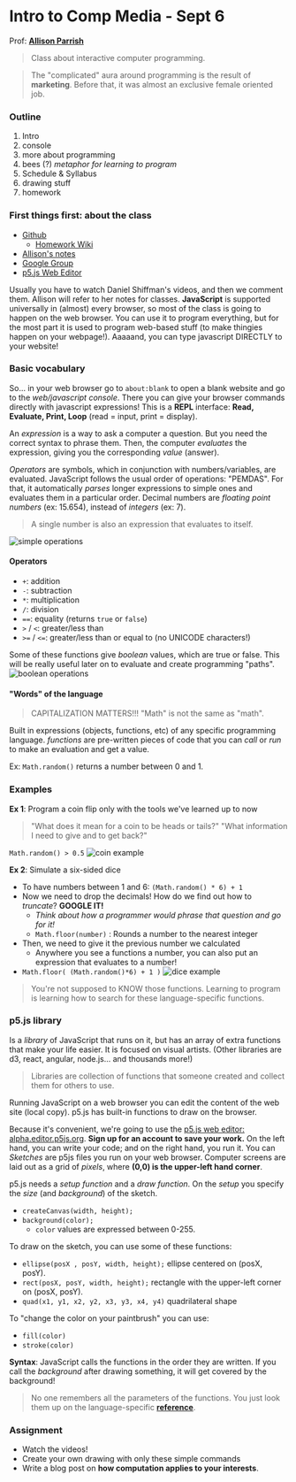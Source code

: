 # Intro to Comp Media - Sept 6

Prof: **[Allison Parrish](http://www.decontextualize.com/)**

> Class about interactive computer programming.

> The "complicated" aura around programming is the result of **marketing**. Before that, it was almost an exclusive female oriented job.


### Outline
1. Intro
2. console
3. more about programming
4. bees (?) *metaphor for learning to program*
5. Schedule & Syllabus
6. drawing stuff
7. homework


### First things first: about the class
- [Github](http://github.com/ITPNYU/ICM-2017)
  - [Homework Wiki](https://github.com/ITPNYU/ICM-2017/wiki/Homework-Allison-Wednesday)
- [Allison's notes](http://creative-coding.decontextualize.com)
- [Google Group](https://groups.google.com/a/itp.nyu.edu/forum/#!overview)
- [p5.js Web Editor](http://alpha.editor.p5js.org/)

Usually you have to watch Daniel Shiffman's videos, and then we comment them. Allison will refer to her notes for classes. **JavaScript** is supported universally in (almost) every browser, so most of the class is going to happen on the web browser. You can use it to program everything, but for the most part it is used to program web-based stuff (to make thingies happen on your webpage!). Aaaaand, you can type javascript DIRECTLY to your website!


### Basic vocabulary
So... in your web browser go to `about:blank` to open a blank website and go to the *web/javascript console*. There you can give your browser commands directly with javascript expressions! This is a **REPL** interface: **Read, Evaluate, Print, Loop** (read = input, print = display).

An *expression* is a way to ask a computer a question. But you need the correct syntax to phrase them. Then, the computer *evaluates* the expression, giving you the corresponding *value* (answer).

*Operators* are symbols, which in conjunction with numbers/variables, are evaluated. JavaScript follows the usual order of operations: "PEMDAS". For that, it automatically *parses* longer expressions to simple ones and evaluates them in a particular order.
Decimal numbers are *floating point numbers* (ex: 15.654), instead of *integers* (ex: 7).
>A single number is also an expression that evaluates to itself.

![simple operations](icm0101_operators.png)

#### Operators
- `+`: addition
- `-`: subtraction
- `*`: multiplication
- `/`: division
- `==`: equality (returns `true` or `false`)
- `>` / `<`: greater/less than
- `>=` / `<=`: greater/less than or equal to (no UNICODE characters!)

Some of these functions give *boolean* values, which are true or false. This will be really useful later on to evaluate and create programming "paths".
![boolean operations](icm0102_boolean.png)

#### "Words" of the language
> CAPITALIZATION MATTERS!!! "Math" is not the same as "math".

Built in expressions (objects, functions, etc) of any specific programming language. *functions* are pre-written pieces of code that you can *call* or *run* to make an evaluation and get a value.

Ex: `Math.random()` returns a number between 0 and 1.


### Examples
**Ex 1**: Program a coin flip only with the tools we've learned up to now
>"What does it mean for a coin to be heads or tails?" "What information I need to give and to get back?"

`Math.random() > 0.5`
![coin example](icm0103_coin.png)

**Ex 2**: Simulate a six-sided dice

- To have numbers between 1 and 6: `(Math.random() * 6) + 1`
- Now we need to drop the decimals! How do we find out how to *truncate*? **GOOGLE IT!**
	- *Think about how a programmer would phrase that question and go for it!*
	- `Math.floor(number)` : Rounds a number to the nearest integer
- Then, we need to give it the previous number we calculated
  - Anywhere you see a functions a number, you can also put an expression that evaluates to a number!
- `Math.floor( (Math.random()*6) + 1 )`
![dice example](icm0104_dice.png)

> You're not supposed to KNOW those functions. Learning to program is learning how to search for these language-specific functions.


### p5.js library
Is a *library* of JavaScript that runs on it, but has an array of extra functions that make your life easier. It is focused on visual artists. (Other libraries are d3, react, angular, node.js... and thousands more!)
> Libraries are collection of functions that someone created and collect them for others to use.

Running JavaScript on a web browser you can edit the content of the web site (local copy). p5.js has built-in functions to draw on the browser.

Because it's convenient, we're going to use the [p5.js web editor: alpha.editor.p5js.org](http://alpha.editor.p5js.org). **Sign up for an account to save your work.** On the left hand, you can write your code; and on the right hand, you run it. You can  *Sketches* are p5js files you run on your web browser. Computer screens are laid out as a grid of *pixels*, where **(0,0) is the upper-left hand corner**.

p5.js needs a *setup function* and a *draw function*. On the *setup* you specify the *size* (and *background*) of the sketch.
- `createCanvas(width, height);`
- `background(color);`
  - `color` values are expressed between 0-255.

To draw on the sketch, you can use some of these functions:
- `ellipse(posX , posY, width, height);` ellipse centered on (posX, posY).
- `rect(posX, posY, width, height);` rectangle with the upper-left corner on (posX, posY).
- `quad(x1, y1, x2, y2, x3, y3, x4, y4)` quadrilateral shape

To "change the color on your paintbrush" you can use:
- `fill(color)`
- `stroke(color)`

**Syntax**: JavaScript calls the functions in the order they are written. If you call the *background* after drawing something, it will get covered by the background!

> No one remembers all the parameters of the functions. You just look them up on the language-specific **[reference](https://p5js.org/reference/)**.


### Assignment
- Watch the videos!
- Create your own drawing with only these simple commands
- Write a blog post on **how computation applies to your interests**.
